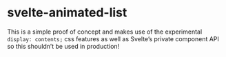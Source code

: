 # svelte-animated-list

This is a simple proof of concept and makes use of the experimental `display: contents;` css features as well as Svelte’s private component API so this shouldn’t be used in production!
